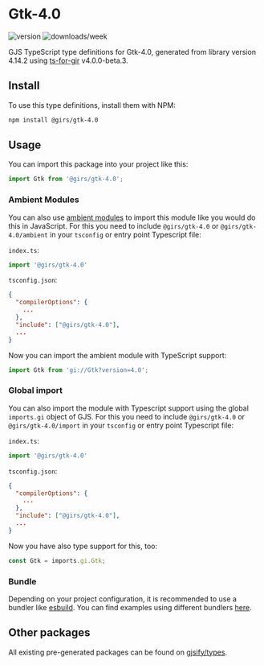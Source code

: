 
# Gtk-4.0

![version](https://img.shields.io/npm/v/@girs/gtk-4.0)
![downloads/week](https://img.shields.io/npm/dw/@girs/gtk-4.0)


GJS TypeScript type definitions for Gtk-4.0, generated from library version 4.14.2 using [ts-for-gir](https://github.com/gjsify/ts-for-gir) v4.0.0-beta.3.


## Install

To use this type definitions, install them with NPM:
```bash
npm install @girs/gtk-4.0
```

## Usage

You can import this package into your project like this:
```ts
import Gtk from '@girs/gtk-4.0';
```

### Ambient Modules

You can also use [ambient modules](https://github.com/gjsify/ts-for-gir/tree/main/packages/cli#ambient-modules) to import this module like you would do this in JavaScript.
For this you need to include `@girs/gtk-4.0` or `@girs/gtk-4.0/ambient` in your `tsconfig` or entry point Typescript file:

`index.ts`:
```ts
import '@girs/gtk-4.0'
```

`tsconfig.json`:
```json
{
  "compilerOptions": {
    ...
  },
  "include": ["@girs/gtk-4.0"],
  ...
}
```

Now you can import the ambient module with TypeScript support: 

```ts
import Gtk from 'gi://Gtk?version=4.0';
```

### Global import

You can also import the module with Typescript support using the global `imports.gi` object of GJS.
For this you need to include `@girs/gtk-4.0` or `@girs/gtk-4.0/import` in your `tsconfig` or entry point Typescript file:

`index.ts`:
```ts
import '@girs/gtk-4.0'
```

`tsconfig.json`:
```json
{
  "compilerOptions": {
    ...
  },
  "include": ["@girs/gtk-4.0"],
  ...
}
```

Now you have also type support for this, too:

```ts
const Gtk = imports.gi.Gtk;
```

### Bundle

Depending on your project configuration, it is recommended to use a bundler like [esbuild](https://esbuild.github.io/). You can find examples using different bundlers [here](https://github.com/gjsify/ts-for-gir/tree/main/examples).

## Other packages

All existing pre-generated packages can be found on [gjsify/types](https://github.com/gjsify/types).

